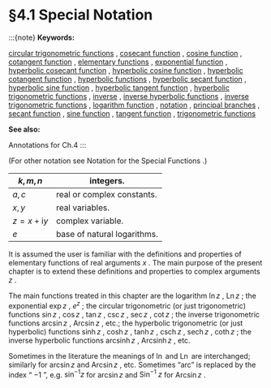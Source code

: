 # §4.1 Special Notation

:::{note}
**Keywords:**

[circular trigonometric functions](http://dlmf.nist.gov/search/search?q=circular%20trigonometric%20functions) , [cosecant function](http://dlmf.nist.gov/search/search?q=cosecant%20function) , [cosine function](http://dlmf.nist.gov/search/search?q=cosine%20function) , [cotangent function](http://dlmf.nist.gov/search/search?q=cotangent%20function) , [elementary functions](http://dlmf.nist.gov/search/search?q=elementary%20functions) , [exponential function](http://dlmf.nist.gov/search/search?q=exponential%20function) , [hyperbolic cosecant function](http://dlmf.nist.gov/search/search?q=hyperbolic%20cosecant%20function) , [hyperbolic cosine function](http://dlmf.nist.gov/search/search?q=hyperbolic%20cosine%20function) , [hyperbolic cotangent function](http://dlmf.nist.gov/search/search?q=hyperbolic%20cotangent%20function) , [hyperbolic functions](http://dlmf.nist.gov/search/search?q=hyperbolic%20functions) , [hyperbolic secant function](http://dlmf.nist.gov/search/search?q=hyperbolic%20secant%20function) , [hyperbolic sine function](http://dlmf.nist.gov/search/search?q=hyperbolic%20sine%20function) , [hyperbolic tangent function](http://dlmf.nist.gov/search/search?q=hyperbolic%20tangent%20function) , [hyperbolic trigonometric functions](http://dlmf.nist.gov/search/search?q=hyperbolic%20trigonometric%20functions) , [inverse](http://dlmf.nist.gov/search/search?q=inverse) , [inverse hyperbolic functions](http://dlmf.nist.gov/search/search?q=inverse%20hyperbolic%20functions) , [inverse trigonometric functions](http://dlmf.nist.gov/search/search?q=inverse%20trigonometric%20functions) , [logarithm function](http://dlmf.nist.gov/search/search?q=logarithm%20function) , [notation](http://dlmf.nist.gov/search/search?q=notation) , [principal branches](http://dlmf.nist.gov/search/search?q=principal%20branches) , [secant function](http://dlmf.nist.gov/search/search?q=secant%20function) , [sine function](http://dlmf.nist.gov/search/search?q=sine%20function) , [tangent function](http://dlmf.nist.gov/search/search?q=tangent%20function) , [trigonometric functions](http://dlmf.nist.gov/search/search?q=trigonometric%20functions)

**See also:**

Annotations for Ch.4
:::

(For other notation see Notation for the Special Functions .)


| $k,m,n$ | integers. |
|---|---|
| $a,c$ | real or complex constants. |
| $x,y$ | real variables. |
| $z=x+\mathrm{i}y$ | complex variable. |
| $e$ | base of natural logarithms. |


It is assumed the user is familiar with the definitions and properties of elementary functions of real arguments $x$ . The main purpose of the present chapter is to extend these definitions and properties to complex arguments $z$ .

The main functions treated in this chapter are the logarithm $\ln z$ , $\operatorname{Ln}z$ ; the exponential $\exp z$ , $e^{z}$ ; the circular trigonometric (or just trigonometric) functions $\sin z$ , $\cos z$ , $\tan z$ , $\csc z$ , $\sec z$ , $\cot z$ ; the inverse trigonometric functions $\operatorname{arcsin}z$ , $\operatorname{Arcsin}z$ , etc.; the hyperbolic trigonometric (or just hyperbolic) functions $\sinh z$ , $\cosh z$ , $\tanh z$ , $\operatorname{csch}z$ , $\operatorname{sech}z$ , $\coth z$ ; the inverse hyperbolic functions $\operatorname{arcsinh}z$ , $\operatorname{Arcsinh}z$ , etc.

Sometimes in the literature the meanings of $\ln$ and $\operatorname{Ln}$ are interchanged; similarly for $\operatorname{arcsin}z$ and $\operatorname{Arcsin}z$ , etc. Sometimes “arc” is replaced by the index “ $-1$ ”, e.g. ${\sin}^{-1}z$ for $\operatorname{arcsin}z$ and $\mathrm{Sin}^{-1}\;z$ for $\operatorname{Arcsin}z$ .
